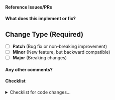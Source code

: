 #### Reference Issues/PRs
<!--Example: Fixes #1234. See also #3456.-->

#### What does this implement or fix?

## Change Type (Required)
- [ ] **Patch** (Bug fix or non-breaking improvement)
- [ ] **Minor** (New feature, but backward compatible)
- [ ] **Major** (Breaking changes)

#### Any other comments?

#### Checklist

<details>
  <summary>
   Checklist for code changes...
  </summary>
 
 - [ ] Have you updated the relevant docstrings, documentation and copyright notice?
 - [ ] Is this contribution tested against [all ArcticDB's features](../docs/mkdocs/docs/technical/contributing.md)?
 - [ ] Do all exceptions introduced raise appropriate [error messages](https://docs.arcticdb.io/error_messages/)?
 - [ ] Are API changes highlighted in the PR description?
 - [ ] Is the PR labelled as enhancement or bug so it appears in autogenerated release notes?
</details>

<!--
Thanks for contributing a Pull Request to ArcticDB! Please ensure you have taken a look at:
 - ArcticDB's Code of Conduct: https://github.com/man-group/ArcticDB/blob/master/CODE_OF_CONDUCT.md
 - ArcticDB's Contribution Licensing: https://github.com/man-group/ArcticDB/blob/master/docs/mkdocs/docs/technical/contributing.md#contribution-licensing
-->
